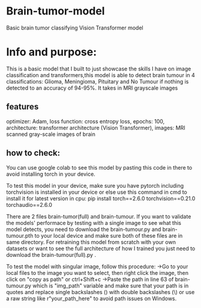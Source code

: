 # Brain-tumor-model
Basic brain tumor classifying Vision Transformer model

# Info and purpose:
This is a basic model that I built to just showcase the skills I have on image classification and transformers,this model is able to detect brain tumour in 4 classifications: Glioma, Meningioma, Pituitary and No Tumour if nothing is detected to an accuracy of 94-95%. It takes in MRI grayscale images

## features
optimizer: Adam,
loss function: cross entropy loss,
epochs: 100,
architecture: transformer architecture (Vision Transformer),
images: MRI scanned gray-scale images of brain

## how to check:
You can use google colab to see this model by pasting this code in there to avoid installing torch in your device.

To test this model in your device, make sure you have pytorch including torchvision is installed in your device or else use this command in cmd to install it for latest version in cpu:
pip install torch==2.6.0 torchvision==0.21.0 torchaudio==2.6.0

There are 2 files brain-tumor(full) and brain-tumour. If you want to validate the models' performace by testing with a single image to see what this model detects, you need to download the brain-tumour.py and brain-tumour.pth to your local device and make sure both of these files are in same directory. For retraining this model from scratch with your own datasets or want to see the full architecture of how I trained you just need to download the brain-tumour(full).py .

To test the model with singular image, follow this procedure:
->Go to your local files to the image you want to select, then right click the image, then click on "copy as path" or ctrl+Shift+c
->Paste the path in line 63 of brain-tumour.py which is "img_path" variable and make sure that your path is in quotes and replace single backslashes (\) with double backslashes (\\) or use a raw string like r"your_path_here" to avoid path issues on Windows.
